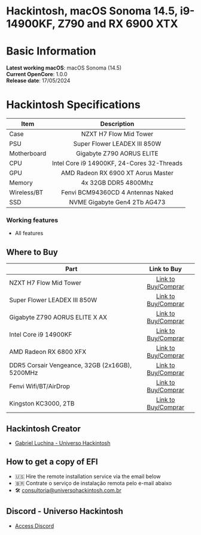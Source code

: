 # Hackintosh, macOS Sonoma 14.5, i9-14900KF, Z790 and RX 6900 XTX

# Basic Information

**Latest working macOS**: macOS Sonoma (14.5)
<br>
**Current OpenCore**: 1.0.0
<br>
**Release date**: 17/05/2024

# Hackintosh Specifications
|Item|Description|
|-|:-------:|
|Case|NZXT H7 Flow Mid Tower|
|PSU|Super Flower LEADEX III 850W|
|Motherboard|Gigabyte Z790 AORUS ELITE|
|CPU|Intel Core i9 14900KF, 24-Cores 32-Threads|
|GPU|AMD Radeon RX 6900 XT Aorus Master|
|Memory|4x 32GB DDR5 4800Mhz|
|Wireless/BT|Fenvi BCM94360CD 4 Antennas Naked|
|SSD|NVME Gigabyte Gen4 2Tb AG473|

### Working features
- All features

## Where to Buy

|Part|Link to Buy|
|-|:-------:|
|NZXT H7 Flow Mid Tower|[Link to Buy/Comprar](https://www.terabyteshop.com.br/produto/21393/gabinete-gamer-nzxt-h7-flow-mid-tower-vidro-temperado-white-atx-sem-fonte-2-fans-cm-h71fw-01?p=880853)|
|Super Flower LEADEX III 850W|[Link to Buy/Comprar](https://www.terabyteshop.com.br/produto/15879/fonte-super-flower-850w-80-plus-gold-pfc-ativo-sf-850f14hg?p=880853)|
|Gigabyte Z790 AORUS ELITE X AX|[Link to Buy/Comprar](https://www.terabyteshop.com.br/produto/27059/placa-mae-gigabyte-z790-aorus-elite-x-ax-chipset-z790-wifi-intel-lga-1700-atx-ddr5?p=880853)|
|Intel Core i9 14900KF|[Link to Buy/Comprar](https://www.terabyteshop.com.br/produto/26262/processador-intel-core-i9-14900kf-36-ghz-60ghz-turbo-14-geracao-24-cores-32-threads-lga-1700-bx8071514900kf?p=880853)|
|AMD Radeon RX 6800 XFX|[Link to Buy/Comprar](https://www.pichau.com.br/placa-de-video-xfx-radeon-rx-6800-speedster-swft319-16gb-gddr6-256-bit-rx-68xlaqfd9)|
|DDR5 Corsair Vengeance, 32GB (2x16GB), 5200MHz|[Link to Buy/Comprar](https://www.terabyteshop.com.br/produto/27777/memoria-ddr5-corsair-vengeance-32gb-2x16gb-5200mhz-preto-cmk32gx5m2b5200c40?p=880853)|
|Fenvi Wifi/BT/AirDrop|[Link to Buy/Comprar](https://hackintosh.one/s/5yc41)|
|Kingston KC3000, 2TB|[Link to Buy/Comprar](https://www.terabyteshop.com.br/produto/23078/ssd-kingston-kc3000-2tb-m2-nvme-2280-leitura-7000mbs-e-gravacao-7000mbs-skc3000d2048g?p=880853)|

## Hackintosh Creator
- [Gabriel Luchina - Universo Hackintosh](https://luchina.com.br)

## How to get a copy of EFI
- 🇺🇸 Hire the remote installation service via the email below
- 🇧🇷 Contrate o serviço de instalação remota pelo e-mail abaixo
- 🛠️ [consultoria@universohackintosh.com.br](mailto:consultoria@universohackintosh.com.br)

## Discord - Universo Hackintosh
- [Access Discord](https://discord.universohackintosh.com.br)
